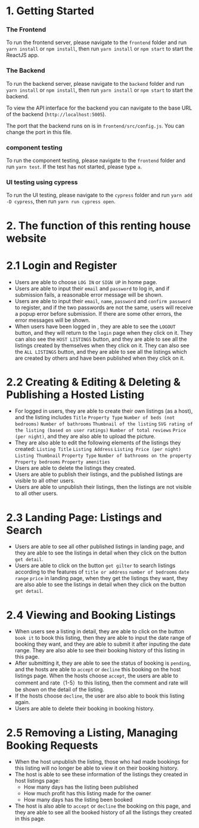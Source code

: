 
# 1. Getting Started

### The Frontend

To run the frontend server, please navigate to the `frontend` folder and run `yarn install` or `npm install`, then run `yarn install` or `npm start` to start the ReactJS app.

### The Backend 

To run the backend server, please navigate to the `backend` folder and run `yarn install` or `npm install`, then run `yarn install` or `npm start` to start the backend.

To view the API interface for the backend you can navigate to the base URL of the backend (`http://localhost:5005`). 

The port that the backend runs on is in `frontend/src/config.js`. You can change the port in this file. 

### component testing
To run the component testing, please navigate to the `frontend` folder and run `yarn test`. If the test has not started, please type `a`.

### UI testing using cypress
To run the UI testing, please navigate to the `cypress` folder and run `yarn add -D cypress`, then run `yarn run cypress open`.

# 2. The function of this renting house website

# 2.1 Login and Register
 * Users are able to choose `LOG IN` or `SIGN UP` in home page.
 * Users are able to input their `email` and `password` to log in, and if submission fails, a reasonable error message will be shown.
 * Users are able to input their `email`, `name`, `password` and `confirm password` to register, and if the two passwords are not the same, users will receive a popup error before submission. If there are some other errors, the error messages will be shown.
 * When users have been logged in , they are able to see the `LOGOUT` button, and they will return to the `login` page when they click on it. They can also see the `HOST LISTINGS` button, and they are able to see all the listings created by themselves when they click on it. They can also see the `ALL LISTINGS` button, and they are able to see all the listings which are created by others and have been published when they click on it.

# 2.2 Creating & Editing & Deleting & Publishing a Hosted Listing 
* For logged in users, they are able to create their own listings (as a host), and the listing includes `Title` `Property Type` `Number of beds (not bedrooms)` `Number of bathrooms` `Thumbnail of the listing` `SVG rating of the listing (based on user ratings)` `Number of total reviews` `Price (per night)`, and they are also able to upload the picture.
* They are also able to edit the following elements of the listings they created: `Listing Title` `Listing Address` `Listing Price (per night)` `Listing Thumbnail`
`Property Type` `Number of bathrooms on the property` `Property bedrooms` `Property amenities`
* Users are able to delete the listings they created.
* Users are able to publish their listings, and the published listings are visible to all other users.
* Users are able to unpublish their listings, then the listings are not visible to all other users.

# 2.3 Landing Page: Listings and Search
* Users are able to see all other published listings in landing page, and they are able to see the listings in detail when they click on the button `get detail`.
* Users are able to click on the button `get gilter` to search listings according to the features of `title or address` `number of bedrooms` `date range` `price` in landing page, when they get the listings they want, they are also able to see the listings in detail when they click on the button `get detail`.

# 2.4 Viewing and Booking Listings 
 * When users see a listing in detail, they are able to click on the button `book it` to book this listing, then they are able to input the date range of booking they want, and they are able to submit it after inputing the date range. They are also able to see their booking history of this listing in this page.
 * After submitting it, they are able to see the status of booking is `pending`, and the hosts are able to `accept` or `decline` this booking on the host listings page. When the hosts choose `accept`, the users are able to comment and rate（1-5）to this listing, then the comment and rate will be shown on the detail of the listing.
 * If the hosts choose `decline`, the user are also able to book this listing again.
 * Users are able to delete their booking in booking history.

# 2.5 Removing a Listing, Managing Booking Requests 
 * When the host unpublish the listing, those who had made bookings for this listing will no longer be able to view it on their booking history.
 * The host is able to see these information of the listings they created in host listings page:
	* How many days has the listing been published
	* How much profit has this listing made for the owner
	* How many days has the listing been booked
 * The host is also able to `accept` or `decline` the booking on this page, and they are able to see all the booked history of all the listings they created in this page.
	



